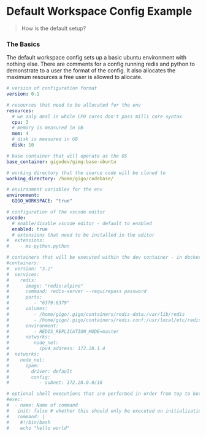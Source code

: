 # Default Workspace Config Example
>How is the default setup?


### **The Basics**

The default workspace config sets up  a basic ubuntu environment with nothing else. There are comments for a config running redis and python to demonstrate to a user the format of the config.
It also allocates the maximum resources a free user is allowed to allocate.


```yaml
# version of configuration format
version: 0.1

# resources that need to be allocated for the env
resources:
  # we only deal in whole CPU cores don't pass milli core syntax
  cpu: 3
  # memory is measured in GB
  mem: 4
  # disk is measured in GB
  disk: 10

# base container that will operate as the OS
base_container: gigodev/gimg:base-ubuntu

# working directory that the source code will be cloned to
working_directory: /home/gigo/codebase/

# environment variables for the env
environment:
  GIGO_WORKSPACE: "true"

# configuration of the vscode editor
vscode:
  # enable/disable vscode editor - default to enabled
  enabled: true
  # extensions that need to be installed in the editor
#  extensions:
#    - ms-python.python

# containers that will be executed within the dev container - in docker compose format
#containers:
#  version: "3.2"
#  services:
#    redis:
#      image: "redis:alpine"
#      command: redis-server --requirepass password
#      ports:
#         - "6379:6379"
#      volumes:
#         - /home/gigo/.gigo/containers/redis-data:/var/lib/redis
#         - /home/gigo/.gigo/containers/redis.conf:/usr/local/etc/redis/redis.conf
#      environment:
#         - REDIS_REPLICATION_MODE=master
#      networks:
#         node_net:
#           ipv4_address: 172.28.1.4
#  networks:
#    node_net:
#      ipam:
#        driver: default
#        config:
#           - subnet: 172.28.0.0/16

# optional shell executions that are performed in order from top to bottom
#exec:
#  - name: Name of command
#   init: false # whether this should only be executed on initialization
#   command: |
#    #!/bin/bash
#    echo "hello world"
```

